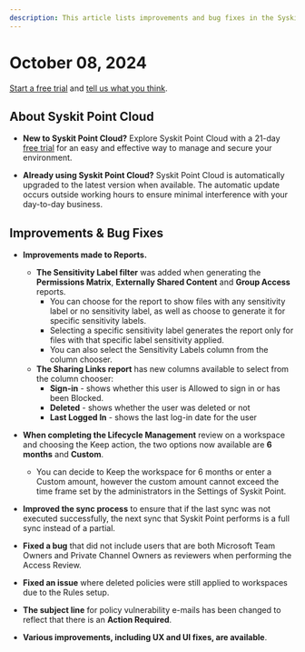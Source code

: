```yaml
---
description: This article lists improvements and bug fixes in the Syskit Point Cloud version 2024.5.65.8
---
```


# October 08, 2024

[Start a free trial](https://www.syskit.com/products/point/free-trial/) and [tell us what you think](https://www.syskit.com/company/contact-us/).

## About Syskit Point Cloud

* **New to Syskit Point Cloud?** Explore Syskit Point Cloud with a 21-day [free trial](https://www.syskit.com/products/point/free-trial/) for an easy and effective way to manage and secure your environment.

* **Already using Syskit Point Cloud?** Syskit Point Cloud is automatically upgraded to the latest version when available. The automatic update occurs outside working hours to ensure minimal interference with your day-to-day business.


## Improvements & Bug Fixes

* **Improvements made to Reports.**
    * **The Sensitivity Label filter** was added when generating the **Permissions Matrix**, **Externally Shared Content** and **Group Access** reports.
        * You can choose for the report to show files with any sensitivity label or no sensitivity label, as well as choose to generate it for specific sensitivity labels. 
        * Selecting a specific sensitivity label generates the report only for files with that specific label sensitivity applied.
        * You can also select the Sensitivity Labels column from the column chooser. 
    * **The Sharing Links report** has new columns available to select from the column chooser:
        * **Sign-in** - shows whether this user is Allowed to sign in or has been Blocked.
        * **Deleted** - shows whether the user was deleted or not
        * **Last Logged In** - shows the last log-in date for the user

* **When completing the Lifecycle Management** review on a workspace and choosing the Keep action, the two options now available are **6 months** and **Custom**.
    * You can decide to Keep the workspace for 6 months or enter a Custom amount, however the custom amount cannot exceed the time frame set by the administrators in the Settings of Syskit Point. 

* **Improved the sync process** to ensure that if the last sync was not executed successfully, the next sync that Syskit Point performs is a full sync instead of a partial. 

* **Fixed a bug** that did not include users that are both Microsoft Team Owners and Private Channel Owners as reviewers when performing the Access Review.

* **Fixed an issue** where deleted policies were still applied to workspaces due to the Rules setup.

* **The subject line** for policy vulnerability e-mails has been changed to reflect that there is an **Action Required**.

* **Various improvements, including UX and UI fixes, are available**.